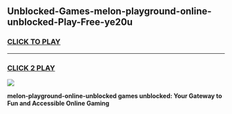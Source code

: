 
## Unblocked-Games-melon-playground-online-unblocked-Play-Free-ye20u
<h3>
<a href="https://premium76.site?title=melon-playground-online-unblocked&ref=20M">CLICK TO PLAY</a></h3>
<hr>

<h3>
<a href="https://premium76.site?title=melon-playground-online-unblocked&ref=20M">CLICK 2 PLAY</a>
  
</h3>

<a href="https://premium76.site?title=melon-playground-online-unblocked&ref=19M"><img src="https://clearcache.store/games.png"></a>


**melon-playground-online-unblocked games unblocked: Your Gateway to Fun and Accessible Online Gaming**
